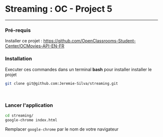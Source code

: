 # Streaming : OC - Project 5

---
### Pré-requis
Installer ce projet : https://github.com/OpenClassrooms-Student-Center/OCMovies-API-EN-FR
<br/>

### Installation
Executer ces commandes dans un terminal **bash**
pour installer installer le projet
```bash
git clone git@github.com:Jeremie-Silva/streaming.git
```
<br/>

### Lancer l'application
```bash
cd streaming/
google-chrome index.html
```
Remplacer `google-chrome` par le nom de votre navigateur
<br/>
